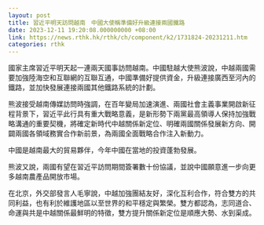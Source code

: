 ```yaml
---
layout: post
title: 習近平明天訪問越南　中國大使稱準備好升級連接兩國鐵路
date: 2023-12-11 19:20:08.000000000 +08:00
link: https://news.rthk.hk/rthk/ch/component/k2/1731824-20231211.htm
categories: rthk
---
```


國家主席習近平明天起一連兩天國事訪問越南。中國駐越大使熊波說，中越兩國需要加強陸海空和互聯網的互聯互通，中國準備好提供資金，升級連接廣西至河內的鐵路，並加快發展連接兩國其他鐵路系統的計劃。

熊波接受越南傳媒訪問時強調，在百年變局加速演進、兩國社會主義事業開啟新征程背景下，習近平此行具有重大戰略意義，是新形勢下兩黨最高領導人保持加強戰略溝通的重要契機，將確定新時代中越關係新定位、明確兩國關係發展新方向、開闢兩國各領域務實合作新前景，為兩國全面戰略合作注入新動力。

中國是越南最大的貿易夥伴，今年中國在當地的投資蓬勃發展。

熊波又說，兩國有望在習近平訪問期間簽署數十份協議，並說中國願意進一步向更多越南農產品開放市場。

在北京，外交部發言人毛寧說，中越加強團結友好，深化互利合作，符合雙方的共同利益，也有利於維護地區以至世界的和平穩定與繁榮。雙方都認為，志同道合、命運與共是中越關係最鮮明的特徵，雙方提升關係新定位是順應大勢、水到渠成。
